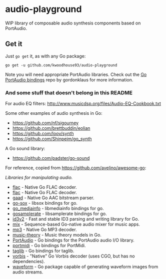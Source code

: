 # audio-playground

WIP library of composable audio synthesis components based on PortAudio.

## Get it
Just `go get` it, as with any Go package:
```
go get -u github.com/kwoodhouse93/audio-playground
```

Note you will need appropriate PortAudio libraries. Check out the [Go PortAudio bindings](https://github.com/gordonklaus/portaudio) repo by gordonklaus for more information.


### And some stuff that doesn't belong in this README

For audio EQ filters: http://www.musicdsp.org/files/Audio-EQ-Cookbook.txt

Some other examples of audio synthesis in Go:
* https://github.com/nf/sigourney
* https://github.com/brettbuddin/eolian
* https://github.com/loov/synth
* https://github.com/Shinpeim/go_synth

A Go sound library:
* https://github.com/padster/go-sound

For reference, copied from https://github.com/avelino/awesome-go:

*Libraries for manipulating audio.*

* [flac](https://github.com/eaburns/flac) - Native Go FLAC decoder.
* [flac](https://github.com/mewkiz/flac) - Native Go FLAC decoder.
* [gaad](https://github.com/Comcast/gaad) - Native Go AAC bitstream parser.
* [go-sox](https://github.com/krig/go-sox) - libsox bindings for go.
* [go_mediainfo](https://github.com/zhulik/go_mediainfo) - libmediainfo bindings for go.
* [gosamplerate](https://github.com/dh1tw/gosamplerate) - libsamplerate bindings for go.
* [id3v2](https://github.com/bogem/id3v2) - Fast and stable ID3 parsing and writing library for Go.
* [mix](https://github.com/go-mix/mix) - Sequence-based Go-native audio mixer for music apps.
* [mp3](https://github.com/tcolgate/mp3) - Native Go MP3 decoder.
* [music-theory](https://github.com/go-music-theory/music-theory) - Music theory models in Go.
* [PortAudio](https://github.com/gordonklaus/portaudio) - Go bindings for the PortAudio audio I/O library.
* [portmidi](https://github.com/rakyll/portmidi) - Go bindings for PortMidi.
* [taglib](https://github.com/wtolson/go-taglib) - Go bindings for taglib.
* [vorbis](https://github.com/mccoyst/vorbis) - "Native" Go Vorbis decoder (uses CGO, but has no dependencies).
* [waveform](https://github.com/mdlayher/waveform) - Go package capable of generating waveform images from audio streams.
